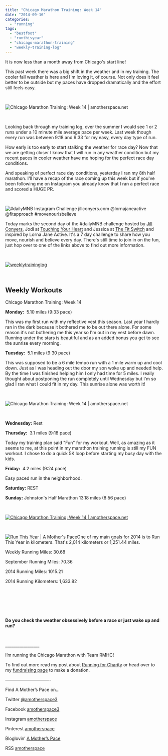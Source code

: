 ```yaml
---
title: "Chicago Marathon Training: Week 14"
date: "2014-09-16"
categories: 
  - "running"
tags: 
  - "bestfoot"
  - "runthisyear"
  - "chicago-marathon-training"
  - "weekly-training-log"
---
```


It is now less than a month away from Chicago's start line!

This past week there was a big shift in the weather and in my training. The cooler fall weather is here and I'm loving it, of course. Not only does it feel better to be outside but my paces have dropped dramatically and the effort still feels easy.

 

![Chicago Marathon Training: Week 14 | amotherspace.net](images/photo-4.jpg)

 

Looking back through my training log, over the summer I would see 1 or 2 runs under a 10 minute mile average pace per week. Last week though every run was between 9:18 and 9:33 for my easy, every day type of run.

How early is too early to start stalking the weather for race day? Now that we are getting closer I know that I will run in any weather condition but my recent paces in cooler weather have me hoping for the perfect race day conditions.

And speaking of perfect race day conditions, yesterday I ran my 8th half marathon. I'll have a recap of the race coming up this week but if you've been following me on Instagram you already know that I ran a perfect race and scored a HUGE PR.

 

![#dailyMNB Instagram Challenge jillconyers.com @lornajaneactive @fitapproach #movenourisbelieve](images/dailyMNB-Instagram-Challenge-Lorna-Jane1.jpg)

Today marks the second day of the #dailyMNB challenge hosted by [Jill Conyers](http://jillconyers.com), Jodi at [Touching Your Heart](http://touchingyourheart.net/blog/ "Touching Your Heart") and Jessica at [The Fit Switch](http://www.thefitswitch.org/ "The Fit Switch") and inspired by Lorna Jane Active. It's a 7 day challenge to share how you move, nourish and believe every day. There's still time to join in on the fun, just hop over to one of the links above to find out more information.

 

[![weeklytraininglog](images/weeklytraininglog.jpg)](http://amotherspace.net/wp-content/uploads/2014/03/weeklytraininglog.jpg)

 

## **Weekly Workouts**

Chicago Marathon Training: Week 14

**Monday:**  5.10 miles (9:33 pace)

This was my first run with my reflective vest this season. Last year I hardly ran in the dark because it bothered me to be out there alone. For some reason it's not bothering me this year so I'm out in my vest before dawn. Running under the stars is beautiful and as an added bonus you get to see the sunrise every morning.

**Tuesday:**  5.1 miles (9:30 pace)

This was supposed to be a 6 mile tempo run with a 1 mile warm up and cool down. Just as I was heading out the door my son woke up and needed help. By the time I was finished helping him I only had time for 5 miles. I really thought about postponing the run completely until Wednesday but I'm so glad I ran what I could fit in my day. This sunrise alone was worth it!

 

![Chicago Marathon Training: Week 14 | amotherspace.net](images/photo-2.jpg)

 

**Wednesday:** Rest

**Thursday:**  3.1 miles (9:18 pace)

Today my training plan said "Fun" for my workout. Well, as amazing as it seems to me, at this point in my marathon training running is still my FUN workout. I chose to do a quick 5K loop before starting my busy day with the kids.

**Friday:**  4.2 miles (9:24 pace)

Easy paced run in the neighborhood.

**Saturday:** REST

**Sunday:** Johnston's Half Marathon 13.18 miles (8:56 pace)

 

[![Chicago Marathon Training: Week 14 | amotherspace.net](images/DailyMileSept14.png)](http://amotherspace.net/wp-content/uploads/2014/09/DailyMileSept14.png)

 

[![Run This Year | A Mother's Pace](images/2014-Badge2_zps954d25232.jpg "Run This Year | A Mother's Pace")](http://runninghutch.com/runthisyear/)One of my main goals for 2014 is to Run This Year in kilometers. That's 2,014 kilometers or 1,251.44 miles.

Weekly Running Miles: 30.68

September Running Miles: 70.36

2014 Running Miles: 1015.21

2014 Running Kilometers: 1,633.82

 

 

 

**Do you check the weather obsessively before a race or just wake up and run?**

 

\_\_\_\_\_\_\_\_\_\_\_\_\_\_\_\_\_

I’m running the Chicago Marathon with Team RMHC!

To find out more read my post about [Running for Charity](http://amotherspace.net/2014/06/the-chicago-marathon-running-for-charity/) or head over to my [fundraising page](http://www.kintera.org/faf/donorReg/donorPledge.asp?ievent=1097960&supId=399266070) to make a donation.

——————————-

Find A Mother’s Pace on…

Twitter [@amotherspace3](https://twitter.com/amotherspace3)

Facebook [amotherspace3](http://facebook.com/amotherspace3)

Instagram [amotherspace](http://instagram.com/amotherspace)

Pinterest [amotherspace](http://pinterest.com/amotherspace/)

Bloglovin’ [A Mother’s Pace](http://www.bloglovin.com/en/blog/6680087)

RSS [amotherspace](http://feeds.feedburner.com/amotherspace)
